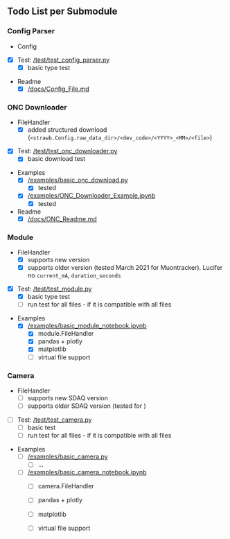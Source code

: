 ## Todo List per Submodule

### Config Parser
- Config
- [x] Test: [/test/test_config_parser.py](/test/test_config_parser.py)
    - [x] basic type test
    
- Readme
  - [x] [/docs/Config_File.md](/docs/Config_File.md)
  
### ONC Downloader
- FileHandler
  - [x] added structured download (`<strawb.Config.raw_data_dir>/<dev_code>/<YYYY>_<MM>/<file>`)
    
- [x] Test: [/test/test_onc_downloader.py](/test/test_onc_downloader.py)
    - [x] basic download test
    
- Examples
  - [x] [/examples/basic_onc_download.py](/examples/basic_onc_download.py)
    - [x] tested
  - [x] [/examples/ONC_Downloader_Example.ipynb](/examples/ONC_Downloader_Example.ipynb)
    - [x] tested
  
- Readme
  - [x] [/docs/ONC_Readme.md](/docs/ONC_Readme.md)

### Module
- FileHandler
  - [x] supports new version
  - [x] supports older version (tested March 2021 for Muontracker). Lucifer no `current_mA`, `duration_seconds`
    
- [x] Test: [/test/test_module.py](/test/test_module.py)
    - [x] basic type test
    - [ ] run test for all files - if it is compatible with all files
    
- Examples
  - [x] [/examples/basic_module_notebook.ipynb](/examples/basic_module_notebook.ipynb)
    - [x] module.FileHandler
    - [x] pandas + plotly
    - [x] matplotlib
    - [ ] virtual file support
    
### Camera
- FileHandler
  - [ ] supports new SDAQ version
  - [ ] supports older SDAQ version (tested <date> for <module>)
    
- [ ] Test: [/test/test_camera.py](/test/test_camera.py)
    - [ ] basic test
    - [ ] run test for all files - if it is compatible with all files
    
- Examples
  - [ ] [/examples/basic_camera.py](/examples/basic_camera.py)
    - [ ] ...
  - [ ] [/examples/basic_camera_notebook.ipynb](/examples/basic_camera_notebook.ipynb)
    - [ ] camera.FileHandler
    - [ ] pandas + plotly
    - [ ] matplotlib
    - [ ] virtual file support
  